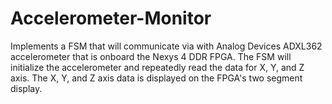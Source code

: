# Accelerometer-Monitor
Implements a FSM that will communicate via with Analog Devices ADXL362 accelerometer that is onboard the Nexys 4 DDR FPGA.  The FSM will initialize the accelerometer and repeatedly read the data for X, Y, and Z axis.  The X, Y, and Z axis data is displayed on the FPGA's two segment display.
